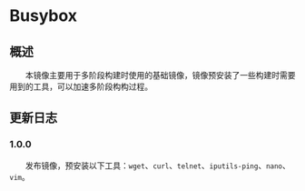 # Busybox
## 概述
&emsp;&emsp;本镜像主要用于多阶段构建时使用的基础镜像，镜像预安装了一些构建时需要用到的工具，可以加速多阶段构构过程。

## 更新日志
### 1.0.0
&emsp;&emsp;发布镜像，预安装以下工具：`wget`、`curl`、`telnet`、`iputils-ping`、`nano`、`vim`。